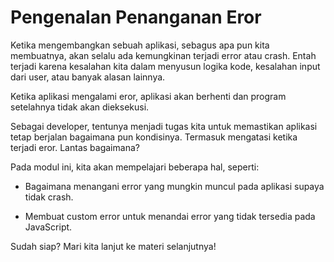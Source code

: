 # Pengenalan Penanganan Eror

Ketika mengembangkan sebuah aplikasi, sebagus apa pun kita membuatnya, akan selalu ada kemungkinan terjadi error atau crash.
Entah terjadi karena kesalahan kita dalam menyusun logika kode, kesalahan input dari user, atau banyak alasan lainnya.

Ketika aplikasi mengalami eror, aplikasi akan berhenti dan program setelahnya tidak akan dieksekusi.

Sebagai developer, tentunya menjadi tugas kita untuk memastikan aplikasi tetap berjalan bagaimana pun kondisinya. Termasuk
mengatasi ketika terjadi eror. Lantas bagaimana?

Pada modul ini, kita akan mempelajari beberapa hal, seperti:

- Bagaimana menangani error yang mungkin muncul pada aplikasi supaya tidak crash.

- Membuat custom error untuk menandai error yang tidak tersedia pada JavaScript.

Sudah siap? Mari kita lanjut ke materi selanjutnya!


